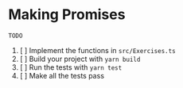 # Making Promises

`TODO`
1. [ ] Implement the functions in `src/Exercises.ts`
1. [ ] Build your project with `yarn build`
1. [ ] Run the tests with `yarn test`
1. [ ] Make all the tests pass
